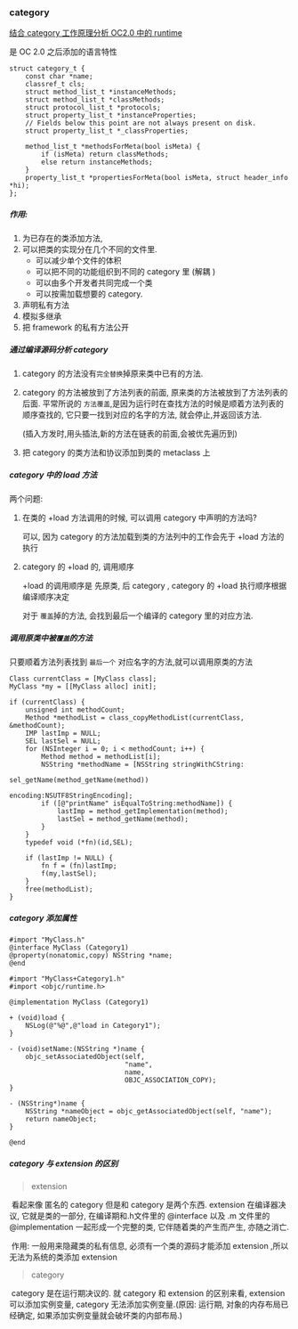 ### category

[结合 category 工作原理分析 OC2.0 中的 runtime](https://bestswifter.com/runtime-category/)

是 OC 2.0 之后添加的语言特性

```objc
struct category_t {
    const char *name;
    classref_t cls;
    struct method_list_t *instanceMethods;
    struct method_list_t *classMethods;
    struct protocol_list_t *protocols;
    struct property_list_t *instanceProperties;
    // Fields below this point are not always present on disk.
    struct property_list_t *_classProperties;

    method_list_t *methodsForMeta(bool isMeta) {
        if (isMeta) return classMethods;
        else return instanceMethods;
    }
    property_list_t *propertiesForMeta(bool isMeta, struct header_info *hi);
};
```



##### 作用:

1. 为已存在的类添加方法,
2. 可以把类的实现分在几个不同的文件里.
   + 可以减少单个文件的体积
   + 可以把不同的功能组织到不同的 category 里 (解耦 )
   + 可以由多个开发者共同完成一个类
   + 可以按需加载想要的 category.
3. 声明私有方法
4. 模拟多继承
5. 把 framework 的私有方法公开

##### 通过编译源码分析 category

1. category 的方法没有`完全替换`掉原来类中已有的方法. 

2. category 的方法被放到了方法列表的前面, 原来类的方法被放到了方法列表的后面. 平常所说的 `方法覆盖`,是因为运行时在查找方法的时候是顺着方法列表的顺序查找的, 它只要一找到对应的名字的方法, 就会停止,并返回该方法.

   (插入方发时,用头插法,新的方法在链表的前面,会被优先遍历到)

3. 把 category 的类方法和协议添加到类的 metaclass 上

##### category 中的 load 方法

两个问题:

1. 在类的 +load 方法调用的时候, 可以调用 category 中声明的方法吗?

   可以, 因为 category 的方法加载到类的方法列中的工作会先于 +load 方法的执行

2. category 的 +load 的, 调用顺序

   +load 的调用顺序是 先原类, 后 category , category 的 +load 执行顺序根据编译顺序决定 

   对于 `覆盖`掉的方法, 会找到最后一个编译的 category 里的对应方法.

##### 调用原类中被`覆盖`的方法

只要顺着方法列表找到 `最后一个` 对应名字的方法,就可以调用原类的方法

```objc
Class currentClass = [MyClass class];
MyClass *my = [[MyClass alloc] init];

if (currentClass) {
    unsigned int methodCount;
    Method *methodList = class_copyMethodList(currentClass, &methodCount);
    IMP lastImp = NULL;
    SEL lastSel = NULL;
    for (NSInteger i = 0; i < methodCount; i++) {
        Method method = methodList[i];
        NSString *methodName = [NSString stringWithCString:
                                		sel_getName(method_getName(method)) 
                                        encoding:NSUTF8StringEncoding];
        if ([@"printName" isEqualToString:methodName]) {
            lastImp = method_getImplementation(method);
            lastSel = method_getName(method);
        }
    }
    typedef void (*fn)(id,SEL);

    if (lastImp != NULL) {
        fn f = (fn)lastImp;
        f(my,lastSel);
    }
    free(methodList);
}
```

##### category 添加属性

```objc
#import "MyClass.h"
@interface MyClass (Category1)
@property(nonatomic,copy) NSString *name;
@end
```



```objc
#import "MyClass+Category1.h"
#import <objc/runtime.h>

@implementation MyClass (Category1)

+ (void)load {
    NSLog(@"%@",@"load in Category1");
}

- (void)setName:(NSString *)name {
    objc_setAssociatedObject(self,
                             "name",
                             name,
                             OBJC_ASSOCIATION_COPY);
}

- (NSString*)name {
    NSString *nameObject = objc_getAssociatedObject(self, "name");
    return nameObject;
}

@end
```



##### category 与 extension 的区别

> extension

​		看起来像 匿名的 category 但是和 category 是两个东西. extension 在编译器决议, 它就是类的一部分, 在编译期和.h文件里的 @interface 以及 .m 文件里的 @implementation 一起形成一个完整的类, 它伴随着类的产生而产生, 亦随之消亡. 

​	作用: 一般用来隐藏类的私有信息, 必须有一个类的源码才能添加 extension ,所以无法为系统的类添加 extension

> category

​	category 是在运行期决议的. 就 category 和 extension 的区别来看, extension 可以添加实例变量, category 无法添加实例变量.(原因: 运行期, 对象的内存布局已经确定, 如果添加实例变量就会破坏类的内部布局.)